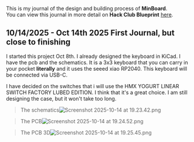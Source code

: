 <!--
  ===================    !!READ THIS NOTICE!!   ====================
  DO NOT edit this file manually. Your changes WILL BE OVERWRITTEN!
  This journal is auto generated and updated by Hack Club Blueprint.
  To edit this file, please edit your journal entries on Blueprint.
  ==================================================================
-->

This is my journal of the design and building process of **MinBoard**.  
You can view this journal in more detail on **Hack Club Blueprint** [here](https://blueprint.hackclub.com/projects/504).


## 10/14/2025 - Oct 14th 2025 First Journal, but close to finishing  

I started this project Oct 8th. I already designed the keyboard in KiCad. I have the pcb and the schematics. It is a 3x3 keyboard that you can carry in your pocket **literally** and it uses the seeed xiao RP2040. This keyboard will be connected via USB-C.

I have decided on the switches that i will use the HMX YOGURT LINEAR SWITCH FACTORY LUBED EDITION. I think that it's a great choice. I am still designing the case, but it won't take too long.

>The schematics![Screenshot 2025-10-14 at 19.23.42.png](https://blueprint.hackclub.com/user-attachments/blobs/proxy/eyJfcmFpbHMiOnsiZGF0YSI6MjIyMSwicHVyIjoiYmxvYl9pZCJ9fQ==--430eb8b31a4dc5223155fd3a1d9fa93b020e53a9/Screenshot%202025-10-14%20at%2019.23.42.png)

> The PCB![Screenshot 2025-10-14 at 19.24.52.png](https://blueprint.hackclub.com/user-attachments/blobs/proxy/eyJfcmFpbHMiOnsiZGF0YSI6MjIyMiwicHVyIjoiYmxvYl9pZCJ9fQ==--3ed24ff3106ce9691b7ca4c2ff6695cbf9606ed1/Screenshot%202025-10-14%20at%2019.24.52.png)

> The PCB 3D![Screenshot 2025-10-14 at 19.25.45.png](https://blueprint.hackclub.com/user-attachments/blobs/proxy/eyJfcmFpbHMiOnsiZGF0YSI6MjIyMywicHVyIjoiYmxvYl9pZCJ9fQ==--d9bd1c41c80041d1f2cea53c6b9744cc95d152fa/Screenshot%202025-10-14%20at%2019.25.45.png)


  

